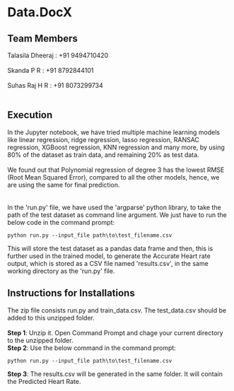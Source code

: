 # Data.DocX
## Team Members
Talasila Dheeraj : +91 9494710420<br><br>
Skanda P R : +91 8792844101<br><br>
Suhas Raj H R : +91 8073299734<br><br>
## Execution
In the Jupyter notebook, we have tried multiple machine learning models like linear regression, ridge regression, lasso regression, RANSAC regression, XGBoost regression, KNN regression and many more, by using 80% of the dataset as train data, and remaining 20% as test data.<br><br>
We found out that Polynomial regression of degree 3 has the lowest RMSE (Root Mean Squared Error), compared to all the other models, hence, we are using the same for final prediction.<br><br><br>
In the 'run.py' file, we have used the 'argparse' python library, to take the path of the test dataset as command line argument. We just have to run the below code in the command prompt:
```
python run.py --input_file path\to\test_filename.csv
```
This will store the test dataset as a pandas data frame and then, this is further used in the trained model, to generate the Accurate Heart rate output, which is stored as a CSV file named 'results.csv', in the same working directory as the 'run.py' file.
<br>
## Instructions for Installations
The zip file consists run.py and train_data.csv. The test_data.csv should be added to this unzipped folder.<br><br>
**Step 1**: Unzip it. Open Command Prompt and chage your current directory to the unzipped folder.<br>
**Step 2**: Use the below command in the command prompt:
```
python run.py --input_file path\to\test_filename.csv
```
**Step 3**: The results.csv will be generated in the same folder. It will contain the Predicted Heart Rate.
